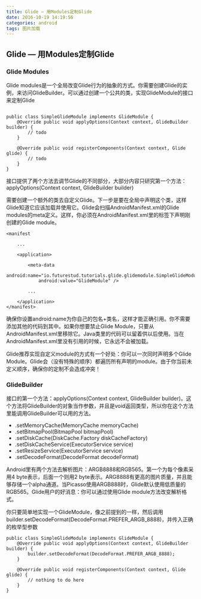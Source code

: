 ```yaml
---
title: Glide — 用Modules定制Glide
date: 2016-10-19 14:19:56
categories: android
tags: 图片加载
---
```

## Glide — 用Modules定制Glide

### Glide Modules

Glide modules是一个全局改变Glide行为的抽象的方式。你需要创建Glide的实例，来访问GlideBuilder。可以通过创建一个公共的类，实现GlideModule的接口来定制Glide
```

public class SimpleGlideModule implements GlideModule {
    @Override public void applyOptions(Context context, GlideBuilder builder) {
        // todo
    }

    @Override public void registerComponents(Context context, Glide glide) {
        // todo
    }
}
```
接口提供了两个方法去调节Glide的不同部分，大部分内容只研究第一个方法：applyOptions(Context context, GlideBuilder builder)

需要创建一个额外的类去自定义Glide。下一步是要在全局中声明这个类，这样Glide知道它应该加载并使用它。Glide会扫描AndroidManifest.xml的Glide modules的meta定义。这样，你必须在AndroidManifest.xml里的<application>标签下声明刚创建的Glide module。
```
<manifest

    ...

    <application>

        <meta-data
            android:name="io.futurestud.tutorials.glide.glidemodule.SimpleGlideModule"
            android:value="GlideModule" />

        ...

    </application>
</manifest>
```

确保你设置android:name为你自己的包名+类名，这样才能正确引用。你不需要添加其他的代码到其中。如果你想要禁止Glide Module，只要从AndroidManifest.xml里移除它。Java类里的代码可以留着供以后使用。当在AndroidManifest.xml里没有引用的时候，它永远不会被加载。

Glide推荐实现自定义module的方式有一个好处：你可以一次同时声明多个Glide Module。Glide会（没有特殊的顺序）都遍历所有声明的module。由于你当前未定义顺序，确保你的定制不会造成冲突！

### GlideBuilder

接口的第一个方法：applyOptions(Context context, GlideBuilder builder)。这个方法将GlideBuilder的对象当作参数，并且是void返回类型，所以你在这个方法里能调用GlideBuilder可以用的方法。



* .setMemoryCache(MemoryCache memoryCache)
* .setBitmapPool(BitmapPool bitmapPool)
* .setDiskCache(DiskCache.Factory diskCacheFactory)
* .setDiskCacheService(ExecutorService service)
* .setResizeService(ExecutorService service)
* .setDecodeFormat(DecodeFormat decodeFormat)



Android里有两个方法去解析图片：ARGB8888和RGB565。第一个为每个像素采用4 byte表示，后面一个则用2 byte表示。ARG8888有更高的图片质量，并且能够存储一个alpha通道。当Picasso使用ARGB888时，Glide默认使用低质量的RGB565。Glide用户的好消息：你可以通过使用Glide module方法改变解析格式。

你只要简单地实现一个GlideModule，像之前提到的一样，然后调用builder.setDecodeFormat(DecodeFormat.PREFER_ARGB_8888)，并传入正确的枚举型参数

```
public class SimpleGlideModule implements GlideModule {
    @Override public void applyOptions(Context context, GlideBuilder builder) {
        builder.setDecodeFormat(DecodeFormat.PREFER_ARGB_8888);
    }

    @Override public void registerComponents(Context context, Glide glide) {
        // nothing to do here
    }
}
```
